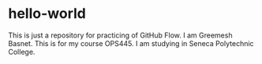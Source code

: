 # hello-world
This is just a repository for practicing of GitHub Flow. 
I am Greemesh Basnet. This is for my course OPS445. I am studying in Seneca Polytechnic College. 

